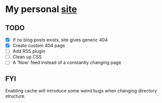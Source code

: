 # My personal [site](https://nielmin.github.io)

## TODO
- [X] If no blog posts exists, site gives generic 404
- [X] Create custom 404 page
- [ ] Add RSS plugin
- [ ] Clean up CSS
- [ ] A 'Now' feed instead of a constantly changing page 

## FYI

Enabling cache will introduce some weird bugs when changing directory structure.
